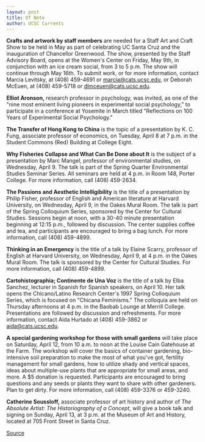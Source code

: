 ```yaml
---
layout: post
title: Of Note
author: UCSC Currents
---
```


**Crafts and artwork by staff members** are needed for a Staff Art and Craft Show to be held in May as part of celebrating UC Santa Cruz and the inauguration of Chancellor Greenwood. The show, presented by the Staff Advisory Board, opens at the Women's Center on Friday, May 9th, in conjunction with an ice cream social, from 3 to 5 p.m. The show will continue through May 16th. To submit work, or for more information, contact Marcia Levitsky, at (408) 459-4691 or marcia@cats.ucsc.edu, or Deborah McEuen, at (408) 459-5718 or dlmceuen@cats.ucsc.edu.

**Elliot Aronson,** research professor in psychology, was invited, as one of the "nine most eminent living pioneers in experimental social psychology," to participate in a conference at Yosemite in March titled "Reflections on 100 Years of Experimental Social Psychology."

**The Transfer of Hong Kong to China** is the topic of a presentation by K. C. Fung, associate professor of economics, on Tuesday, April 8 at 7 p.m. in the Student Commons (Red) Building at College Eight.

**Why Fisheries Collapse and What Can Be Done about It** is the subject of a presentation by Marc Mangel, professor of environmental studies, on Wednesday, April 9. The talk is part of the Spring Quarter Environmental Studies Seminar Series. All seminars are held at 4 p.m. in Room 148, Porter College. For more information, call (408) 459-2634.

**The Passions and Aesthetic Intelligibility** is the title of a presentation by Philip Fisher, professor of English and American literature at Harvard University, on Wednesday, April 9, in the Oakes Mural Room. The talk is part of the Spring Colloquium Series, sponsored by the Center for Cultural Studies. Sessions begin at noon, with a 30-40 minute presentation beginning at 12:15 p.m., followed by discussion. The center supplies coffee and tea, and participants are encouraged to bring a bag lunch. For more information, call (408) 459-4899.

**Thinking in an Emergency** is the title of a talk by Elaine Scarry, professor of English at Harvard University, on Wednesday, April 9, at 4 p.m. in the Oakes Mural Room. The talk is sponsored by the Center for Cultural Studies. For more information, call (408) 459-4899.

**Cartohistographia; Continente de Una Voz** is the title of a talk by Elba Sanchez, lecturer in Spanish for Spanish speakers, on April 10. Her talk opens the Chicano/Latino Research Center's 1997 Spring Colloquium Series, which is focused on "Chicana Feminisms." The colloquia are held on Thursday afternoons at 4 p.m. in the Baobab Lounge at Merrill College. Presentations are followed by discussion and refreshments. For more information, contact Aida Hurtado at (408) 459-3862 or aida@cats.ucsc.edu.

**A special gardening workshop for those with small gardens** will take place on Saturday, April 12, from 10 a.m. to noon at the Louise Cain Gatehouse at the Farm. The workshop will cover the basics of container gardening, bio-intensive soil preparation to make the most of what you've got, fertility management for small gardens, how to utilize shady and vertical spaces, ideas about multiple-use plants that are appropriate for small areas, and more. A $5 donation is requested. Participants are encouraged to bring questions and any seeds or plants they want to share with other gardeners. Plan to get dirty. For more information, call (408) 459-3376 or 459-3240.

**Catherine Soussloff,** associate professor of art history and author of _The Absolute Artist: The Historiography of a Concept,_ will give a book talk and signing on Sunday, April 13, at 3 p.m. at the Museum of Art and History, located at 705 Front Street in Santa Cruz.

[Source](http://www1.ucsc.edu/oncampus/currents/97-04-07/ofnote.htm "Permalink to Of Note: 04-07-97")
